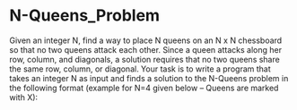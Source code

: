 # N-Queens_Problem
Given an integer N, find a way to place N queens on an N x N chessboard so that no two queens attack each other. Since a queen attacks along her row, column, and diagonals, a solution requires that no two queens share the same row, column, or diagonal. Your task is to write a program that takes an integer N as input and finds a solution to the N-Queens problem in the following format (example for N=4 given below – Queens are marked with X):
